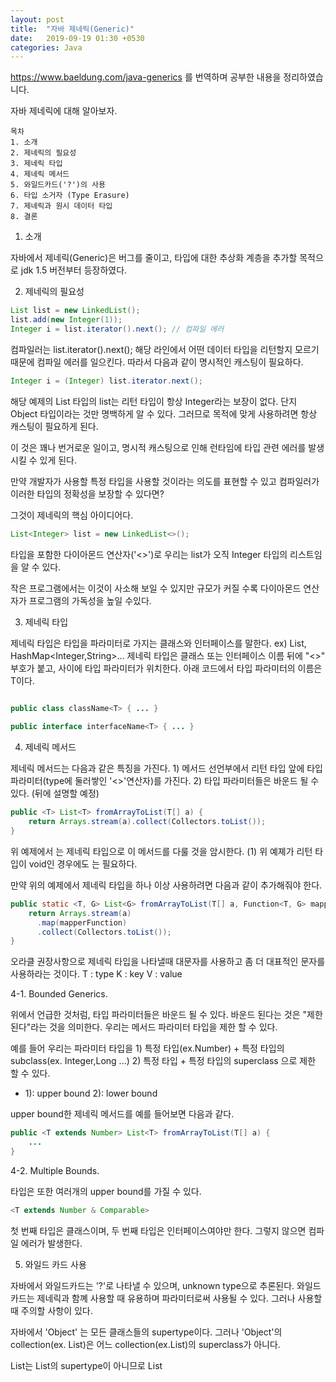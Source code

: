```yaml
---
layout: post
title:  "자바 제네릭(Generic)"
date:   2019-09-19 01:30 +0530
categories: Java
---
```


https://www.baeldung.com/java-generics 를 번역하며 공부한 내용을 정리하였습니다.

자바 제네릭에 대해 알아보자.

	목차
	1. 소개
	2. 제네릭의 필요성
	3. 제네릭 타입
	4. 제네릭 메서드
	5. 와일드카드('?')의 사용
	6. 타입 소거자 (Type Erasure)
	7. 제네릭과 원시 데이터 타입
	8. 결론

1. 소개

자바에서 제네릭(Generic)은 버그를 줄이고, 타입에 대한 추상화 계층을 추가할 목적으로
jdk 1.5 버전부터 등장하였다.

2. 제네릭의 필요성


```java
List list = new LinkedList();
list.add(new Integer(1)); 
Integer i = list.iterator().next(); // 컴파일 에러
```

컴파일러는 
list.iterator().next(); 
해당 라인에서 어떤 데이터 타입을 리턴할지 모르기 때문에 컴파일 에러를 일으킨다.
따라서 다음과 같이 명시적인 캐스팅이 필요하다.

```java
Integer i = (Integer) list.iterator.next();
```
해당 예제의 List 타입의 list는 리턴 타입이 항상 Integer라는 보장이 없다.
단지 Object 타입이라는 것만 명백하게 알 수 있다.
그러므로 목적에 맞게 사용하려면 항상 캐스팅이 필요하게 된다.

이 것은 꽤나 번거로운 일이고, 명시적 캐스팅으로 인해 
런타임에 타입 관련 에러를 발생시킬 수 있게 된다.

만약 개발자가 사용할 특정 타입을 사용할 것이라는 의도를 표현할 수 있고
컴파일러가 이러한 타입의 정확성을 보장할 수 있다면?

그것이 제네릭의 핵심 아이디어다.

```java
List<Integer> list = new LinkedList<>();
```

타입을 포함한 다이아몬드 연산자('<>')로 우리는 list가 오직 Integer 타입의 
리스트임을 알 수 있다.

작은 프로그램에서는 이것이 사소해 보일 수 있지만
규모가 커질 수록 다이아몬드 연산자가 프로그램의 가독성을 높일 수있다.

3. 제네릭 타입

 제네릭 타입은 타입을 파라미터로 가지는 클래스와 인터페이스를 말한다. ex) List<String>, HashMap<Integer,String>...
 제네릭 타입은 클래스 또는 인터페이스 이름 뒤에 "<>" 부호가 붙고, 사이에 타입 파라미터가 위치한다.
 아래 코드에서 타입 파라미터의 이름은 T이다.

```java

public class className<T> { ... }
 
public interface interfaceName<T> { ... }

```

4. 제네릭 메서드

제네릭 메서드는 다음과 같은 특징을 가진다.
	1) 메서드 선언부에서 리턴 타입 앞에 타입 파라미터(type에 둘러쌓인 '<>'연산자)를 가진다.
	2) 타입 파라미터들은 바운드 될 수 있다. (뒤에 설명할 예정)

```java
public <T> List<T> fromArrayToList(T[] a) {   
    return Arrays.stream(a).collect(Collectors.toList());
}
```
위 예제에서 <T>는 제네릭 타입으로 이 메서드를 다룰 것을 암시한다. (1)
위 예졔가 리턴 타입이 void인 경우에도 <T>는 필요하다.

만약 위의 예제에서 제네릭 타입을 하나 이상 사용하려면 다음과 같이 추가해줘야 한다.
```java
public static <T, G> List<G> fromArrayToList(T[] a, Function<T, G> mapperFunction) {
    return Arrays.stream(a)
      .map(mapperFunction)
      .collect(Collectors.toList());
}
``` 
오라클 권장사항으로 제네릭 타입을 나타낼때 대문자를 사용하고 
좀 더 대표적인 문자를 사용하라는 것이다.
T : type
K : key
V : value

4-1. Bounded Generics.

위에서 언급한 것처럼, 타입 파라미터들은 바운드 될 수 있다. 
바운드 된다는 것은 "제한된다"라는 것을 의미한다. 
우리는 메서드 파라미터 타입을 제한 할 수 있다.

예를 들어 우리는 파라미터 타입을 
	1) 특정 타입(ex.Number) + 특정 타입의 subclass(ex. Integer,Long ...)
	2) 특정 타입 + 특정 타입의 superclass
으로 제한 할 수 있다.
* 1): upper bound 2): lower bound

upper bound한 제네릭 메서드를 예를 들어보면 다음과 같다.
```java
public <T extends Number> List<T> fromArrayToList(T[] a) {
    ...
}
```

4-2. Multiple Bounds.

타입은 또한 여러개의 upper bound를 가질 수 있다.
```java
<T extends Number & Comparable>
```
첫 번째 타입은 클래스이며, 두 번째 타입은 인터페이스여야만 한다.
그렇지 않으면 컴파일 에러가 발생한다.

5. 와일드 카드 사용

자바에서 와일드카드는 '?'로 나타낼 수 있으며, unknown type으로 추론된다.
와일드카드는 제네릭과 함꼐 사용할 때 유용하며 파라미터로써 사용될 수 있다.
그러나 사용할때 주의할 사항이 있다.

자바에서 'Object' 는 모든 클래스들의 supertype이다.
그러나 'Object'의 collection(ex. List<Object>)은 
어느 collection(ex.List<String>)의 superclass가 아니다.

List<Object>는 List<String>의 supertype이 아니므로
List<Object> 변수에 List<String>을 할당하는 것은 컴파일 에러를 일으킨다.
이 것은 하나의 컬렉션에 여러 타입들을 더해지는 것을 막는다.


```java
public static void paintAllBuildings(List<Building> buildings) {
    buildings.forEach(Building::paint);
}
```
위와 같은 메서드가 존재한다고 하자.
'Building'의 subtype인 'House'가 존재한다고 하면, 우리는 이 메서드를 
House의 list로는 사용할 수 없다. 만약 우리가 이 메서드를 Building 타입과
모든 subtype들이 사용하기를 원한다면 바운드된 와일드 카드가 좋은 방법이 될 수 있다.

```java
public static void paintAllBuildings(List<? extends Building> buildings) {
    ...
}
```  

6. 타입 소거 (Type Erasure)

제네릭은 타입 안정성을 보장하고 런타임시 오버헤드를 유발하지 않는다.
컴파일 시점에 컴파일러는 제네릭에 '타입 소거'(type erasure)를 한다.

타입 소거는 모든 타입 파라미터를 지우고
	1) 파라미터가 바운드 되었다면, 바운드된 타입으로 replace
	2) 파라미터가 언바운드 되었다면, Object type으로 replace 한다.

예시
1) 타입이 bound 되었다면, 컴파일 시점에 바운드된 타입으로 replace 된다.

```java
public <T extends Building> void genericMethod(T t) {
    ...
}
```

컴파일 후

```java
public void genericMethod(Building t) {
    ...
}
```

2) 타입이 unbound 되었다면, 컴파일 시점에 Object로 replace 된다.
```java
public <T> List<T> genericMethod(List<T> list) {
    return list.stream().collect(Collectors.toList());
}
```

컴파일 후

```java
// for illustration
public List<Object> withErasure(List<Object> list) {
    return list.stream().collect(Collectors.toList());
}
 
// which in practice results in
public List withErasure(List list) {
    return list.stream().collect(Collectors.toList());
}
``` 

7. 제네릭과 원시 데이터 타입

자바에서 제네릭의 한계는 원시 타입은 타입 파라미터가 될 수 없다는 것이다.

```java
List<int> list = new ArrayList<>();
list.add(17);
```

왜 원시타입이 안돼는 지 살펴보자.
제네릭은 'compile-time feature' 이다.
즉, 타입 파라미터는 지워지고 모든 제네릭 타입들은 Object를 상속받는다.

좀 더 쉽게 예시를 들어보자.

```java
List<Integer> list = new ArrayList<>();
list.add(17);
```
list의 메서드 add를 살펴보자.

```java
boolean add(E e);
```

이 메서드는 다음과 같이 컴파일 될 것이다.

```java
boolean add(Object e);
```

그러므로 타입 파라미터들은 반드시 Object로 변환가능 해야 한다.
따라서 원시타입은 타입 파라미터로 사용할 수 없다.


8. 결론

제네릭은 자바 언어에서 강력한 기능으로서, 개발자들의 작업을 쉽게 만들고 에러 가능성을 낮춰 준다.
제네릭은 또한 컴파일 시점에 타입 정확성을 높이며 무엇보다도 추가적인 오버헤드 없이
제네릭 알고리즘을 상속할 수 있게 해주는 유용한 기능이므로 잘 사용하자 !

끝.

